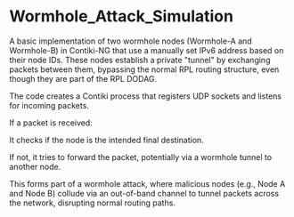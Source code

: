 # Wormhole_Attack_Simulation

A basic implementation of two wormhole nodes (Wormhole-A and Wormhole-B) in Contiki-NG that use a manually set IPv6 address based on their node IDs. These nodes establish a private "tunnel" by exchanging packets between them, bypassing the normal RPL routing structure, even though they are part of the RPL DODAG.

The code creates a Contiki process that registers UDP sockets and listens for incoming packets.

If a packet is received:

It checks if the node is the intended final destination.

If not, it tries to forward the packet, potentially via a wormhole tunnel to another node.

This forms part of a wormhole attack, where malicious nodes (e.g., Node A and Node B) collude via an out-of-band channel to tunnel packets across the network, disrupting normal routing paths.

